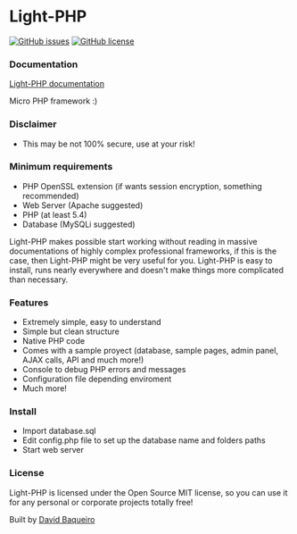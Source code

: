 # Light-PHP
[![GitHub issues](https://img.shields.io/github/issues/bakeiro/Light-PHP.svg)](https://github.com/bakeiro/Light-PHP/issues)
[![GitHub license](https://img.shields.io/github/license/bakeiro/Light-PHP.svg)](https://github.com/bakeiro/Light-PHP)

### Documentation
[Light-PHP documentation](https://bakeiro.github.io/Light-PHP-documentation/)   

Micro PHP framework :)


### Disclaimer

- This may be not 100% secure, use at your risk!

### Minimum requirements
- PHP OpenSSL extension (if wants session encryption, something recommended)
- Web Server (Apache suggested)
- PHP (at least 5.4)
- Database (MySQLi suggested)




Light-PHP makes possible start working without reading in massive documentations of highly complex professional frameworks, if this is the case, then Light-PHP might be very useful for you. Light-PHP is easy to install, runs nearly everywhere and doesn't make things more complicated than necessary.

### Features
- Extremely simple, easy to understand
- Simple but clean structure
- Native PHP code
- Comes with a sample proyect (database, sample pages, admin panel, AJAX calls, API and much more!)
- Console to debug PHP errors and messages
- Configuration file depending enviroment
- Much more!

### Install
- Import database.sql
- Edit config.php file to set up the database name and folders paths
- Start web server

### License

Light-PHP is licensed under the Open Source MIT license, so you can use it for any personal or corporate projects totally free!</p>

Built by [David Baqueiro](https://bakeiro.github.io/materialize-portfolio/)